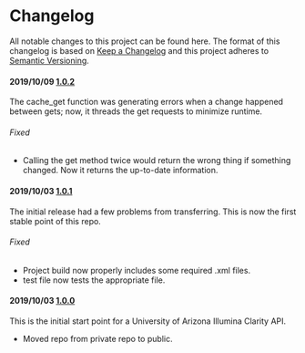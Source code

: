 # Changelog

All notable changes to this project can be found here.
The format of this changelog is based on [Keep a Changelog](https://keepachangelog.com/en/1.0.0/) and this project adheres to [Semantic Versioning](https://semver.org/spec/v2.0.0.html).

#### 2019/10/09 [1.0.2](https://github.com/UACoreFacilitiesIT/UA-Clarity-API)
The cache_get function was generating errors when a change happened between gets; now, it threads the get requests to minimize runtime.

###### Fixed
- Calling the get method twice would return the wrong thing if something changed. Now it returns the up-to-date information.

#### 2019/10/03 [1.0.1](https://github.com/UACoreFacilitiesIT/UA-Clarity-API/commit/032e5cc8c745e20e388b7f89b28a516f7e3cdbe5)
The initial release had a few problems from transferring. This is now the first stable point of this repo.

###### Fixed

- Project build now properly includes some required .xml files.
- test file now tests the appropriate file.

#### 2019/10/03 [1.0.0](https://github.com/UACoreFacilitiesIT/UA-Clarity-API/commit/1ea00740cadcc5569988163f0db4e901bde9ab04)
This is the initial start point for a University of Arizona Illumina Clarity API.

- Moved repo from private repo to public.
